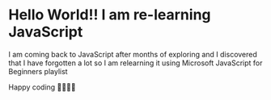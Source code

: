 # Hello World!! I am re-learning JavaScript
I am coming back to JavaScript after months of exploring and I discovered that I have forgotten
a lot so I am relearning it using Microsoft JavaScript for Beginners playlist

Happy coding 🚀🚀🚀🚀